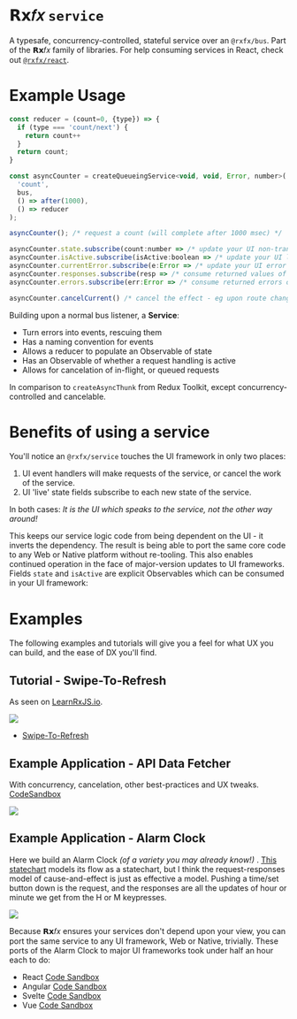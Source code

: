 # 𝗥𝘅𝑓𝑥 `service`

A typesafe, concurrency-controlled, stateful service over an `@rxfx/bus`. Part of the 𝗥𝘅𝑓𝑥 family of libraries.
For help consuming services in React, check out [`@rxfx/react`](https://github.com/deanrad/rxfx/tree/main/react).

# Example Usage

```js
const reducer = (count=0, {type}) => {
  if (type === 'count/next') {
    return count++
  }
  return count;
}

const asyncCounter = createQueueingService<void, void, Error, number>(
  'count', 
  bus, 
  () => after(1000),
  () => reducer
);

asyncCounter(); /* request a count (will complete after 1000 msec) */

asyncCounter.state.subscribe(count:number => /* update your UI non-transient state */)
asyncCounter.isActive.subscribe(isActive:boolean => /* update your UI loading state */)
asyncCounter.currentError.subscribe(e:Error => /* update your UI error state */)
asyncCounter.responses.subscribe(resp => /* consume returned values of the effect */)
asyncCounter.errors.subscribe(err:Error => /* consume returned errors of the effect */)

asyncCounter.cancelCurrent() /* cancel the effect - eg upon route change */ 
```

Building upon a normal bus listener, a **Service**:

- Turn errors into events, rescuing them
- Has a naming convention for events
- Allows a reducer to populate an Observable of state
- Has an Observable of whether a request handling is active
- Allows for cancelation of in-flight, or queued requests

In comparison to `createAsyncThunk` from Redux Toolkit, except concurrency-controlled and cancelable.

# Benefits of using a service

You'll notice an `@rxfx/service` touches the UI framework in only two places:

1. UI event handlers will make requests of the service, or cancel the work of the service.
1. UI 'live' state fields subscribe to each new state of the service.

In both cases: _It is the UI which speaks to the service, not the other way around!_ 

This keeps our service logic code from being dependent on the UI - it inverts the dependency. The result is being able to port the same core code to any Web or Native platform without re-tooling. This also enables continued operation in the face of major-version updates to UI frameworks.
Fields `state` and `isActive` are explicit Observables which can be consumed in your UI framework:

# Examples
The following examples and tutorials will give you a feel for what UX you can build, and the ease of DX you'll find.

## Tutorial - Swipe-To-Refresh

As seen on [LearnRxJS.io](https://learnrxjs.io).

![](https://camo.githubusercontent.com/c5e9ed0696c615d2472f30f1e82e0d056d852626a5947471d18c7c99d7d9c2e5/68747470733a2f2f73332e616d617a6f6e6177732e636f6d2f7777772e6465616e6975732e636f6d2f727866782d73776970652d746f2d726566726573682d64656d6f2e676966)

- [Swipe-To-Refresh](https://github.com/deanrad/rxfx-example-swipe-to-refresh-blitz/blob/main/README.md)

## Example Application - API Data Fetcher
With concurrency, cancelation, other best-practices and UX tweaks.
[CodeSandbox](https://codesandbox.io/s/rxfx-service-cat-fetcher-nweq0h)

![](https://s3.amazonaws.com/www.deanius.com/rxfx-data-fetcher-static.png)

## Example Application - Alarm Clock


Here we build an Alarm Clock _(of a variety you may already know!)_ . [This statechart](https://s3.amazonaws.com/www.deanius.com/rxfx-alarm-clock-xstate.png) models its flow as a statechart, but I think the request-responses model of cause-and-effect is just as effective a model. Pushing a time/set button down is the request, and the responses are all the updates of hour or minute we get from the H or M keypresses.

![](https://m.media-amazon.com/images/I/71fHRhzQnML._AC_SL1500_.jpg)

Because 𝗥𝘅𝑓𝑥 ensures your services don't depend upon your view, you can port the same service to any UI framework, Web or Native, trivially. These ports of the Alarm Clock to major UI frameworks took under half an hour each to do:

 - React [Code Sandbox](https://codesandbox.io/s/rxfx-bus-alarm-clock-react-sesc51)
- Angular [Code Sandbox](https://codesandbox.io/s/rxfx-service-alarm-clock-angular-sdenc1)
- Svelte [Code Sandbox](https://codesandbox.io/s/rxfx-service-alarm-clock-svelte-d0bejx)
- Vue [Code Sandbox](https://codesandbox.io/s/rxfx-service-alarm-clock-vue-hk916l)


